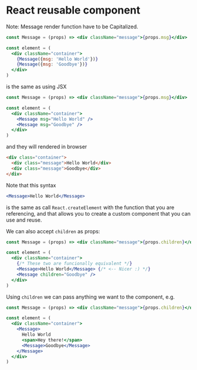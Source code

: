 # React reusable component

Note: Message render function have to be Capitalized.

```jsx
const Message = (props) => <div className="message">{props.msg}</div>

const element = (
  <div className="container">
    {Message({msg: 'Hello World'})}
    {Message({msg: 'Goodbye'})}
  </div>
)
```

is the same as using JSX

```jsx
const Message = (props) => <div className="message">{props.msg}</div>

const element = (
  <div className="container">
    <Message msg="Hello World" />
    <Message msg="Goodbye" />
  </div>
)
```

and they will rendered in browser

```html
<div class="container">
  <div class="message">Hello World</div>
  <div class="message">Goodbye</div>
</div>
```

Note that this syntax

```jsx
<Message>Hello World</Message>
```

is the same as call `React.createElement` with the function that you are referencing, and that allows you to create a custom component that you can use and reuse.


We can also accept `children` as props:

```jsx
const Message = (props) => <div className="message">{props.children}</div>

const element = (
  <div className="container">
    {/* These two are funcionally equivalent */}
    <Message>Hello World</Message> {/* <-- Nicer :) */}
    <Message children="Goodbye" />
  </div>
)
```

Using `children` we can pass anything we want to the component, e.g.

```jsx
const Message = (props) => <div className="message">{props.children}</div>

const element = (
  <div className="container">
    <Message>
      Hello World
      <span>Hey there!</span>
      <Message>Goodbye</Message>
    </Message>
  </div>
)
```
